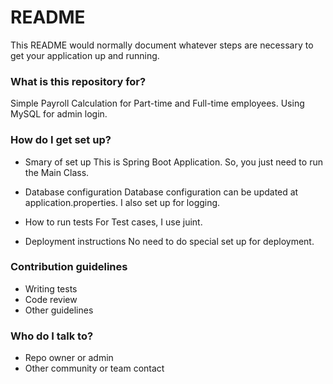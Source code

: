 # README #

This README would normally document whatever steps are necessary to get your application up and running.

### What is this repository for? ###

Simple Payroll Calculation for Part-time and Full-time employees.
Using MySQL for admin login.

### How do I get set up? ###

* Smary of set up
This is Spring Boot Application. So, you just need to run the Main Class.

* Database configuration
Database configuration can be updated at application.properties.
I also set up for logging.

* How to run tests
For Test cases, I use juint.
* Deployment instructions
No need to do special set up for deployment.

### Contribution guidelines ###

* Writing tests
* Code review
* Other guidelines

### Who do I talk to? ###

* Repo owner or admin
* Other community or team contact
